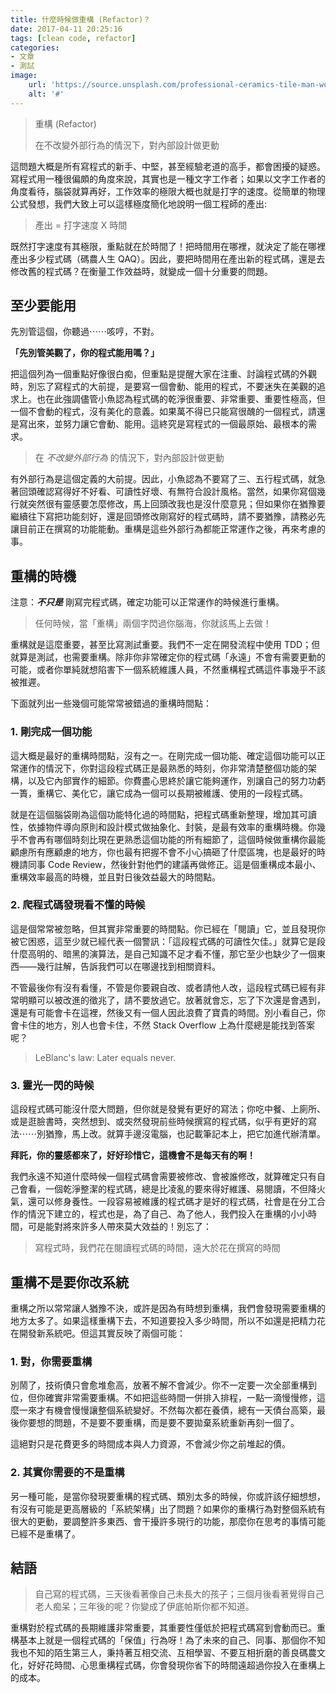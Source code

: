 ```yaml
---
title: 什麼時候做重構 (Refactor)？
date: 2017-04-11 20:25:16
tags: [clean code, refactor]
categories:
- 文章
- 測試
image:
    url: 'https://source.unsplash.com/professional-ceramics-tile-man-worker-placing-new-tiles-on-the-floor-and-wall-RqR1TfjQdVE'
    alt: '#'
---
```


> 重構 (Refactor)
>
> 在不改變外部行為的情況下，對內部設計做更動

這問題大概是所有寫程式的新手、中堅，甚至經驗老道的高手，都會困擾的疑惑。寫程式用一種很偏頗的角度來說，其實也是一種文字工作者；如果以文字工作者的角度看待，腦袋就算再好，工作效率的極限大概也就是打字的速度。從簡單的物理公式發想，我們大致上可以這樣極度簡化地說明一個工程師的產出:

> 產出 = 打字速度 X 時間

既然打字速度有其極限，重點就在於時間了！把時間用在哪裡，就決定了能在哪裡產出多少程式碼（碼農人生 QAQ）。因此，要把時間用在產出新的程式碼，還是去修改舊的程式碼？在衡量工作效益時，就變成一個十分重要的問題。

## 至少要能用
先別管這個，你聽過⋯⋯咳哼，不對。

**「先別管美觀了，你的程式能用嗎？」**

把這個列為一個重點好像很白痴，但重點是提醒大家在注重、討論程式碼的外觀時，別忘了寫程式的大前提，是要寫一個會動、能用的程式，不要迷失在美觀的追求上。也在此強調儘管小魚認為程式碼的乾淨很重要、非常重要、重要性極高，但一個不會動的程式，沒有美化的意義。如果萬不得已只能寫很醜的一個程式，請還是寫出來，並努力讓它會動、能用。這終究是寫程式的一個最原始、最根本的需求。

> 在 *不改變外部行為* 的情況下，對內部設計做更動

有外部行為是這個定義的大前提。因此，小魚認為不要寫了三、五行程式碼，就急著回頭確認寫得好不好看、可讀性好壞、有無符合設計風格。當然，如果你寫個幾行就突然很有靈感要怎麼修改，馬上回頭改我也是沒什麼意見；但如果你在猶豫要繼續往下寫把功能刻好，還是回頭修改剛寫好的程式碼時，請不要猶豫，請務必先讓目前正在撰寫的功能能動。重構是這些外部行為都能正常運作之後，再來考慮的事。

## 重構的時機
注意：***不只是*** 剛寫完程式碼，確定功能可以正常運作的時候進行重構。
>任何時候，當「重構」兩個字閃過你腦海，你就該馬上去做！

重構就是這麼重要，甚至比寫測試重要。我們不一定在開發流程中使用 TDD；但就算是測試，也需要重構。除非你非常確定你的程式碼「永遠」不會有需要更動的可能，或者你單純就想陷害下一個系統維護人員，不然重構程式碼這件事幾乎不該被推遲。

下面就列出一些幾個可能常常被錯過的重構時間點：
### 1. 剛完成一個功能
這大概是最好的重構時間點，沒有之一。在剛完成一個功能、確定這個功能可以正常運作的情況下，你對這段程式碼正是最熟悉的時刻，你非常清楚整個功能的架構，以及它內部實作的細節。你費盡心思終於讓它能夠運作，別讓自己的努力功虧一簣，重構它、美化它，讓它成為一個可以長期被維護、使用的一段程式碼。

就是在這個腦袋剛為這個功能特化過的時間點，把程式碼重新整理，增加其可讀性，依據物件導向原則和設計模式做抽象化、封裝，是最有效率的重構時機。你幾乎不會再有哪個時刻比現在更熟悉這個功能的所有細節了，這個時候做重構你最能顧慮所有應顧慮的地方，你也最有把握不會不小心搞砸了什麼區塊，也是最好的時機請同事 Code Review，然後針對他們的建議再做修正。這是個重構成本最小、重構效率最高的時機，並且對日後效益最大的時間點。
### 2. 爬程式碼發現看不懂的時候
這是個常常被忽略，但其實非常重要的時間點。你已經在「閱讀」它，並且發現你被它困惑，這至少就已經代表一個警訊：「這段程式碼的可讀性欠佳。」就算它是段什麼高明的、暗黑的演算法，是自己知識不足才看不懂，那它至少也缺少了一個東西——幾行註解，告訴我們可以在哪邊找到相關資料。

不管最後你有沒有看懂，不管是你要親自改、或者請他人改，這段程式碼已經有非常明顯可以被改進的徵兆了，請不要放過它。放著就會忘，忘了下次還是會遇到，還是有可能會卡在這裡，然後又有一個人因此浪費了寶貴的時間。別小看自己，你會卡住的地方，別人也會卡住，不然 Stack Overflow 上為什麼總是能找到答案呢？
>LeBlanc's law: Later equals never.

### 3. 靈光一閃的時候
這段程式碼可能沒什麼大問題，但你就是發覺有更好的寫法；你吃中餐、上廁所、或是逛臉書時，突然想到、或突然發現前些時候撰寫的程式碼，似乎有更好的寫法⋯⋯別猶豫，馬上改。就算手邊沒電腦，也記載筆記本上，把它加進代辦清單。

**拜託，你的靈感都來了，好好珍惜它，這機會不是每天有的啊！**

我們永遠不知道什麼時候一個程式碼會需要被修改、會被誰修改，就算確定只有自己會看，一個乾淨整潔的程式碼，總是比凌亂的要來得好維護、易閱讀，不但降火氣，還可以修身養性。一段容易被維護的程式碼才是好的程式碼，社會是在分工合作的情況下建立的，程式也是，為了自己、為了他人，我們投入在重構的小小時間，可是能對將來許多人帶來莫大效益的！別忘了：
> 寫程式時，我們花在閱讀程式碼的時間，遠大於花在撰寫的時間

## 重構不是要你改系統
重構之所以常常讓人猶豫不決，或許是因為有時想到重構，我們會發現需要重構的地方太多了。如果這樣重構下去，不知道要投入多少時間，所以不如還是把精力花在開發新系統吧。但這其實反映了兩個可能：
### 1. 對，你需要重構
別鬧了，技術債只會愈堆愈高，放著不解不會減少。你不一定要一次全部重構到位，但你確實非常需要重構。不如把這些時間一併排入排程，一點一滴慢慢修，這麼一來才有機會慢慢讓整個系統變好。不然每次都在養債，總有一天債台高築，最後你要想的問題，不是要不要重構，而是要不要拋棄系統重新再刻一個了。

這絕對只是花費更多的時間成本與人力資源，不會減少你之前堆起的債。
### 2. 其實你需要的不是重構
另一種可能，是當你發現要重構的程式碼、類別太多的時候，你或許該仔細想想，有沒有可能是更高層級的「系統架構」出了問題？如果你的重構行為對整個系統有很大的更動，要調整許多東西、會干擾許多現行的功能，那麼你在思考的事情可能已經不是重構了。
## 結語
>自己寫的程式碼，三天後看著像自己未長大的孩子；三個月後看著覺得自己老人痴呆；三年後的呢？你變成了伊底帕斯你都不知道。

重構對於程式碼的長期維護非常重要，其重要性僅低於把程式碼寫到會動而已。重構基本上就是一個程式碼的「保值」行為呀！為了未來的自己、同事、那個你不知我也不知的陌生第三人，秉持著互相交流、互相學習、不要互相折磨的善良碼農文化，好好花時間、心思重構程式碼，你會發現你省下的時間遠超過你投入在重構上的成本。
